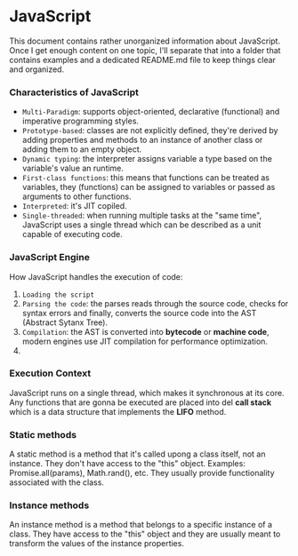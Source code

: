 # JavaScript

This document contains rather unorganized information about JavaScript. Once I get enough content on one topic, I'll separate that into a folder that contains examples and a dedicated README.md file to keep things clear and organized.

### Characteristics of JavaScript

- `Multi-Paradigm`: supports object-oriented, declarative (functional) and imperative programming styles.
- `Prototype-based`: classes are not explicitly defined, they're derived by adding properties and methods to an instance of another class or adding them to an empty object.
- `Dynamic typing`: the interpreter assigns variable a type based on the variable's value an runtime.
- `First-class functions`: this means that functions can be treated as variables, they (functions) can be assigned to variables or passed as arguments to other functions.
- `Interpreted`: it's JIT copiled.
- `Single-threaded`: when running multiple tasks at the "same time", JavaScript uses a single thread which can be described as a unit capable of executing code.

### JavaScript Engine

How JavaScript handles the execution of code:

1. `Loading the script`
2. `Parsing the code`: the parses reads through the source code, checks for syntax errors and finally, converts the source code into the AST (Abstract Sytanx Tree).
3. `Compilation`: the AST is converted into **bytecode** or **machine code**, modern engines use JIT compilation for performance optimization.
4.

### Execution Context

JavaScript runs on a single thread, which makes it synchronous at its core. Any functions that are gonna be executed are placed into del **call stack** which is a data structure that implements the **LIFO** method.

### Static methods

A static method is a method that it's called upong a class itself, not an instance. They don't have access to the "this" object. Examples: Promise.all(params), Math.rand(), etc. They usually provide functionality associated with the class.

### Instance methods

An instance method is a method that belongs to a specific instance of a class. They have access to the "this" object and they are usually meant to transform the values of the instance properties.

